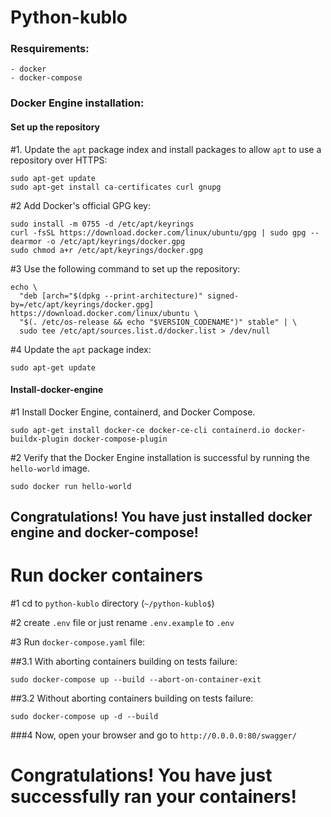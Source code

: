 
# Python-kublo


### Resquirements:

    - docker
    - docker-compose

### Docker Engine installation:

#### Set up the repository 

#1. Update the ```apt``` package index and install packages to allow ```apt``` to use a repository over HTTPS:

```
sudo apt-get update
sudo apt-get install ca-certificates curl gnupg
```

#2 Add Docker's official GPG key:

```
sudo install -m 0755 -d /etc/apt/keyrings
curl -fsSL https://download.docker.com/linux/ubuntu/gpg | sudo gpg --dearmor -o /etc/apt/keyrings/docker.gpg
sudo chmod a+r /etc/apt/keyrings/docker.gpg
```

#3 Use the following command to set up the repository:

```
echo \
  "deb [arch="$(dpkg --print-architecture)" signed-by=/etc/apt/keyrings/docker.gpg] https://download.docker.com/linux/ubuntu \
  "$(. /etc/os-release && echo "$VERSION_CODENAME")" stable" | \
  sudo tee /etc/apt/sources.list.d/docker.list > /dev/null
```

#4 Update the ```apt``` package index:

```
sudo apt-get update
```


#### Install-docker-engine

#1 Install Docker Engine, containerd, and Docker Compose.

```
sudo apt-get install docker-ce docker-ce-cli containerd.io docker-buildx-plugin docker-compose-plugin
```

#2 Verify that the Docker Engine installation is successful by running the ```hello-world``` image.

```
sudo docker run hello-world
```


## Congratulations! You have just installed docker engine and docker-compose!


# Run docker containers

#1 cd to ```python-kublo``` directory  (```~/python-kublo$```)

#2 create ```.env``` file or just rename ```.env.example``` to ```.env```

#3 Run ```docker-compose.yaml``` file:

##3.1 With aborting containers building on tests failure:

```
sudo docker-compose up --build --abort-on-container-exit
```

##3.2 Without aborting containers building on tests failure:

```
sudo docker-compose up -d --build 
```

###4 Now, open your browser and go to ```http://0.0.0.0:80/swagger/```



# Congratulations! You have just successfully ran your containers!